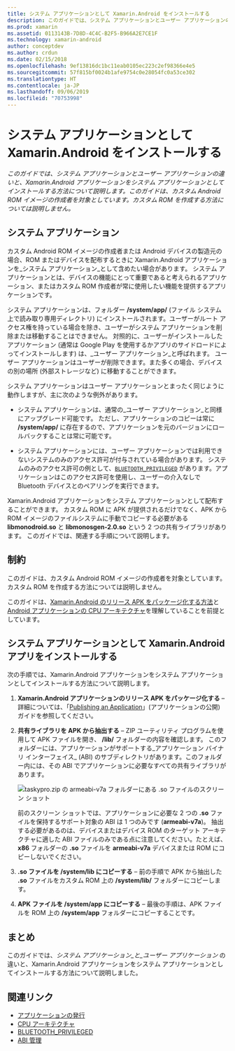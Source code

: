 ```yaml
---
title: システム アプリケーションとして Xamarin.Android をインストールする
description: このガイドでは、システム アプリケーションとユーザー アプリケーションの違いと、Xamarin.Android アプリケーションをシステム アプリケーションとしてインストールする方法について説明します。 このガイドは、カスタム Android ROM イメージの作成者を対象としています。 カスタム ROM を作成する方法については説明しません。
ms.prod: xamarin
ms.assetid: 0113143B-7D8D-4C4C-B2F5-B966A2E7CE1F
ms.technology: xamarin-android
author: conceptdev
ms.author: crdun
ms.date: 02/15/2018
ms.openlocfilehash: 9ef13816dc1bc11eab0105ec223c2ef98366e4e5
ms.sourcegitcommit: 57f815bf0024b1afe9754c0e28054fc0a53ce302
ms.translationtype: HT
ms.contentlocale: ja-JP
ms.lasthandoff: 09/06/2019
ms.locfileid: "70753998"
---
```

# <a name="installing-xamarinandroid-as-a-system-app"></a>システム アプリケーションとして Xamarin.Android をインストールする

_このガイドでは、システム アプリケーションとユーザー アプリケーションの違いと、Xamarin.Android アプリケーションをシステム アプリケーションとしてインストールする方法について説明します。このガイドは、カスタム Android ROM イメージの作成者を対象としています。カスタム ROM を作成する方法については説明しません。_

## <a name="system-app"></a>システム アプリケーション

カスタム Android ROM イメージの作成者または Android デバイスの製造元の場合、ROM またはデバイスを配布するときに Xamarin.Android アプリケーションを_システム アプリケーション_として含めたい場合があります。 システム アプリケーションとは、デバイスの機能にとって重要であると考えられるアプリケーション、またはカスタム ROM 作成者が常に使用したい機能を提供するアプリケーションです。

システム アプリケーションは、フォルダー **/system/app/** (ファイル システム上で読み取り専用ディレクトリ) にインストールされます。ユーザーがルート アクセス権を持っている場合を除き、ユーザーがシステム アプリケーションを削除または移動することはできません。 対照的に、ユーザーがインストールしたアプリケーション (通常は Google Play を使用するかアプリのサイドロードによってインストールします) は、_ユーザー アプリケーション_と呼ばれます。 ユーザー アプリケーションはユーザーが削除できます。また多くの場合、デバイスの別の場所 (外部ストレージなど) に移動することができます。

システム アプリケーションはユーザー アプリケーションとまったく同じように動作しますが、主に次のような例外があります。

- システム アプリケーションは、通常の_ユーザー アプリケーション_と同様にアップグレード可能です。 ただし、アプリケーションのコピーは常に **/system/app/** に存在するので、アプリケーションを元のバージョンにロールバックすることは常に可能です。

- システム アプリケーションには、ユーザー アプリケーションでは利用できないシステムのみのアクセス許可が付与されている場合があります。 システムのみのアクセス許可の例として、[`BLUETOOTH_PRIVILEGED`](https://developer.android.com/reference/android/Manifest.permission.html#BLUETOOTH_PRIVILEGED) があります。アプリケーションはこのアクセス許可を使用し、ユーザーの介入なしで Bluetooth デバイスとのペアリングを実行できます。

Xamarin.Android アプリケーションをシステム アプリケーションとして配布することができます。 カスタム ROM に APK が提供されるだけでなく、APK から ROM イメージのファイルシステムに手動でコピーする必要がある **libmonodroid.so** と **libmonosgen-2.0.so** という 2 つの共有ライブラリがあります。 このガイドでは、関連する手順について説明します。

## <a name="restrictions"></a>制約

このガイドは、カスタム Android ROM イメージの作成者を対象としています。 カスタム ROM を作成する方法については説明しません。

このガイドは、[Xamarin.Android のリリース APK をパッケージ化する方法](~/android/deploy-test/publishing/index.md)と [Android アプリケーションの CPU アーキテクチャ](~/android/app-fundamentals/cpu-architectures.md)を理解していることを前提としています。

## <a name="install-a-xamarinandroid-app-as-a-system-app"></a>システム アプリケーションとして Xamarin.Android アプリをインストールする

次の手順では、Xamarin.Android アプリケーションをシステム アプリケーションとしてインストールする方法について説明します。

1. **Xamarin.Android アプリケーションのリリース APK をパッケージ化する** &ndash; 詳細については、「[Publishing an Application](~/android/deploy-test/publishing/index.md)」(アプリケーションの公開) ガイドを参照してください。

2. **共有ライブラリを APK から抽出する** &ndash; ZIP ユーティリティ プログラムを使用して APK ファイルを開き、 **/lib/** フォルダーの内容を確認します。 このフォルダーには、アプリケーションがサポートする_アプリケーション バイナリ インターフェイス_ (ABI) のサブディレクトリがあります。このフォルダー内には、その ABI でアプリケーションに必要なすべての共有ライブラリがあります。

    ![taskypro.zip の armeabi-v7a フォルダーにある .so ファイルのスクリーン ショット](install-system-app-images/install-system-app-01.png)

   前のスクリーン ショットでは、アプリケーションに必要な 2 つの **.so** ファイルを保持するサポート対象の ABI は 1 つのみです (**armeabi-v7a**)。 抽出する必要があるのは、デバイスまたはデバイス ROM のターゲット アーキテクチャに適した ABI ファイルのみである点に注意してください。たとえば、**x86** フォルダーの **.so** ファイルを **armeabi-v7a** デバイスまたは ROM にコピーしないでください。

3. **.so ファイルを /system/lib にコピーする**  &ndash; 前の手順で APK から抽出した **.so** ファイルをカスタム ROM 上の **/system/lib/** フォルダーにコピーします。

4. **APK ファイルを /system/app にコピーする** &ndash; 最後の手順は、APK ファイルを ROM 上の **/system/app** フォルダーにコピーすることです。

## <a name="summary"></a>まとめ

このガイドでは、_システム アプリケーション_と_ユーザー アプリケーション_ の違いと、Xamarin.Android アプリケーションをシステム アプリケーションとしてインストールする方法について説明しました。

## <a name="related-links"></a>関連リンク

- [アプリケーションの発行](~/android/deploy-test/publishing/index.md)
- [CPU アーキテクチャ](~/android/app-fundamentals/cpu-architectures.md)
- [BLUETOOTH_PRIVILEGED](https://developer.android.com/reference/android/Manifest.permission.html#BLUETOOTH_PRIVILEGED)
- [ABI 管理](https://developer.android.com/ndk~/abis.html)
